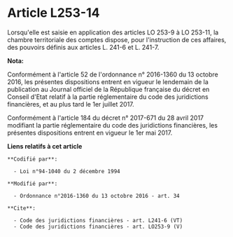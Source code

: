 # Article L253-14

Lorsqu'elle est saisie en application des articles LO 253-9 à LO 253-11, la chambre territoriale des comptes dispose, pour
l'instruction de ces affaires, des pouvoirs définis aux articles L. 241-6 et L. 241-7.

**Nota:**

Conformément à l'article 52 de l'ordonnance n° 2016-1360 du 13 octobre 2016, les présentes dispositions entrent en vigueur le
lendemain de la publication au Journal officiel de la République française du décret en Conseil d'Etat relatif à la partie
réglementaire du code des juridictions financières, et au plus tard le 1er juillet 2017.

Conformément à l'article 184 du décret n° 2017-671 du 28 avril 2017 modifiant la partie réglementaire du code des
juridictions financières, les présentes dispositions entrent en vigueur le 1er mai 2017.

**Liens relatifs à cet article**

	**Codifié par**:

	  - Loi n°94-1040 du 2 décembre 1994

	**Modifié par**:

	  - Ordonnance n°2016-1360 du 13 octobre 2016 - art. 34

	**Cite**:

	  - Code des juridictions financières - art. L241-6 (VT)
	  - Code des juridictions financières - art. LO253-9 (V)
